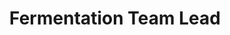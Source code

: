---
layout: member
weight: 50
name: Vitorio von Staa Sambatti
project: BioT
title: Fermentation Team Lead
img: /assets/images/members/vittorio.jpg
email: vvssambatti@gmail.com
biography: >
  Vitorio is a dedicated 3rd year process engineering student responsible for coordinating the fermentation team in BIoT. Before joining Envision, he gained multidisciplinary experience working in the drone company BRVANT by getting involved with circuitry, design, and manufacturing projects. Today, his focus is to utilize his process engineering and teamwork skills to automate the brewing system to achieve a consistent brew designated for further research and to facilitate homebrewing. 
linkedin: https://www.linkedin.com/in/vitorio-von-staa-sambatti-9127b9155/
---
